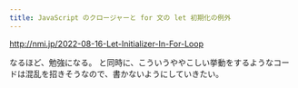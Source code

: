 ```yaml
---
title: JavaScript のクロージャーと for 文の let 初期化の例外
---
```


http://nmi.jp/2022-08-16-Let-Initializer-In-For-Loop

なるほど、勉強になる。
と同時に、こういうややこしい挙動をするようなコードは混乱を招きそうなので、書かないようにしていきたい。

